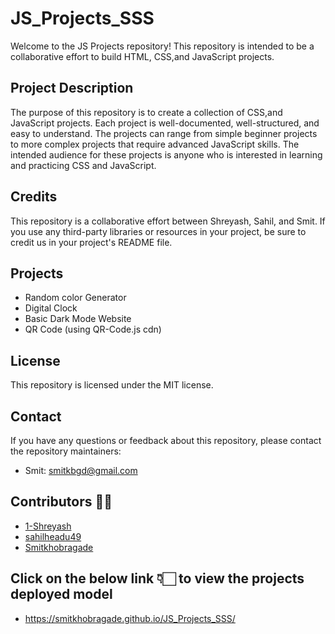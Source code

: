 # JS_Projects_SSS

Welcome to the JS Projects repository! This repository is intended to be a collaborative effort to build HTML, CSS,and JavaScript projects.

## Project Description
The purpose of this repository is to create a collection of CSS,and JavaScript projects. Each project is well-documented, well-structured, and easy to understand. The projects can range from simple beginner projects to more complex projects that require advanced JavaScript skills. The intended audience for these projects is anyone who is interested in learning and practicing CSS and JavaScript.

## Credits
This repository is a collaborative effort between Shreyash, Sahil, and Smit. If you use any third-party libraries or resources in your project, be sure to credit us in your project's README file.

## Projects
- Random color Generator
- Digital Clock
- Basic Dark Mode Website
- QR Code (using QR-Code.js cdn)

## License
This repository is licensed under the MIT license.

## Contact
If you have any questions or feedback about this repository, please contact the repository maintainers:
- Smit: smitkbgd@gmail.com

## Contributors 🎉✨
- [1-Shreyash](https://github.com/1-Shreyash)
- [sahilheadu49](https://github.com/sahilhedau49)
- [Smitkhobragade](https://github.com/Smitkhobragade)

## Click on the below link 👇🏻 to view the projects deployed model
- https://smitkhobragade.github.io/JS_Projects_SSS/
